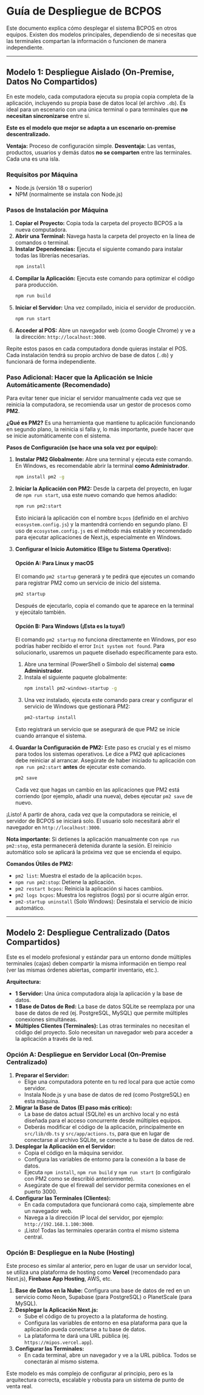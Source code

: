 
# Guía de Despliegue de BCPOS

Este documento explica cómo desplegar el sistema BCPOS en otros equipos. Existen dos modelos principales, dependiendo de si necesitas que las terminales compartan la información o funcionen de manera independiente.

---

## Modelo 1: Despliegue Aislado (On-Premise, Datos No Compartidos)

En este modelo, cada computadora ejecuta su propia copia completa de la aplicación, incluyendo su propia base de datos local (el archivo `.db`). Es ideal para un escenario con una única terminal o para terminales que **no necesitan sincronizarse** entre sí.

**Este es el modelo que mejor se adapta a un escenario on-premise descentralizado.**

**Ventaja:** Proceso de configuración simple.
**Desventaja:** Las ventas, productos, usuarios y demás datos **no se comparten** entre las terminales. Cada una es una isla.

### Requisitos por Máquina

*   Node.js (versión 18 o superior)
*   NPM (normalmente se instala con Node.js)

### Pasos de Instalación por Máquina

1.  **Copiar el Proyecto:** Copia toda la carpeta del proyecto BCPOS a la nueva computadora.
2.  **Abrir una Terminal:** Navega hasta la carpeta del proyecto en la línea de comandos o terminal.
3.  **Instalar Dependencias:** Ejecuta el siguiente comando para instalar todas las librerías necesarias.
    ```bash
    npm install
    ```
4.  **Compilar la Aplicación:** Ejecuta este comando para optimizar el código para producción.
    ```bash
    npm run build
    ```
5.  **Iniciar el Servidor:** Una vez compilado, inicia el servidor de producción.
    ```bash
    npm run start
    ```
6.  **Acceder al POS:** Abre un navegador web (como Google Chrome) y ve a la dirección: `http://localhost:3000`.

Repite estos pasos en cada computadora donde quieras instalar el POS. Cada instalación tendrá su propio archivo de base de datos (`.db`) y funcionará de forma independiente.

### Paso Adicional: Hacer que la Aplicación se Inicie Automáticamente (Recomendado)

Para evitar tener que iniciar el servidor manualmente cada vez que se reinicia la computadora, se recomienda usar un gestor de procesos como **PM2**.

**¿Qué es PM2?** Es una herramienta que mantiene tu aplicación funcionando en segundo plano, la reinicia si falla y, lo más importante, puede hacer que se inicie automáticamente con el sistema.

**Pasos de Configuración (se hace una sola vez por equipo):**

1.  **Instalar PM2 Globalmente:** Abre una terminal y ejecuta este comando. En Windows, es recomendable abrir la terminal **como Administrador**.
    ```bash
    npm install pm2 -g
    ```

2.  **Iniciar la Aplicación con PM2:** Desde la carpeta del proyecto, en lugar de `npm run start`, usa este nuevo comando que hemos añadido:
    ```bash
    npm run pm2:start
    ```
    Esto iniciará la aplicación con el nombre `bcpos` (definido en el archivo `ecosystem.config.js`) y la mantendrá corriendo en segundo plano. El uso de `ecosystem.config.js` es el método más estable y recomendado para ejecutar aplicaciones de Next.js, especialmente en Windows.

3.  **Configurar el Inicio Automático (Elige tu Sistema Operativo):**

    #### **Opción A: Para Linux y macOS**
    El comando `pm2 startup` generará y te pedirá que ejecutes un comando para registrar PM2 como un servicio de inicio del sistema.
    ```bash
    pm2 startup
    ```
    Después de ejecutarlo, copia el comando que te aparece en la terminal y ejecútalo también.

    #### **Opción B: Para Windows (¡Esta es la tuya!)**
    El comando `pm2 startup` no funciona directamente en Windows, por eso podrías haber recibido el error `Init system not found`. Para solucionarlo, usaremos un paquete diseñado específicamente para esto.

    1.  Abre una terminal (PowerShell o Símbolo del sistema) **como Administrador**.
    2.  Instala el siguiente paquete globalmente:
        ```bash
        npm install pm2-windows-startup -g
        ```
    3.  Una vez instalado, ejecuta este comando para crear y configurar el servicio de Windows que gestionará PM2:
        ```bash
        pm2-startup install
        ```
    Esto registrará un servicio que se asegurará de que PM2 se inicie cuando arranque el sistema.

4.  **Guardar la Configuración de PM2:** Este paso es crucial y es el mismo para todos los sistemas operativos. Le dice a PM2 qué aplicaciones debe reiniciar al arrancar. Asegúrate de haber iniciado tu aplicación con `npm run pm2:start` **antes** de ejecutar este comando.
    ```bash
    pm2 save
    ```
    Cada vez que hagas un cambio en las aplicaciones que PM2 está corriendo (por ejemplo, añadir una nueva), debes ejecutar `pm2 save` de nuevo.

¡Listo! A partir de ahora, cada vez que la computadora se reinicie, el servidor de BCPOS se iniciará solo. El usuario solo necesitará abrir el navegador en `http://localhost:3000`.

**Nota importante:** Si detienes la aplicación manualmente con `npm run pm2:stop`, esta permanecerá detenida durante la sesión. El reinicio automático solo se aplicará la próxima vez que se encienda el equipo.

**Comandos Útiles de PM2:**

*   `pm2 list`: Muestra el estado de la aplicación `bcpos`.
*   `npm run pm2:stop`: Detiene la aplicación.
*   `pm2 restart bcpos`: Reinicia la aplicación si haces cambios.
*   `pm2 logs bcpos`: Muestra los registros (logs) por si ocurre algún error.
*   `pm2-startup uninstall` (Solo Windows): Desinstala el servicio de inicio automático.

---

## Modelo 2: Despliegue Centralizado (Datos Compartidos)

Este es el modelo profesional y estándar para un entorno donde múltiples terminales (cajas) deben compartir la misma información en tiempo real (ver las mismas órdenes abiertas, compartir inventario, etc.).

**Arquitectura:**
*   **1 Servidor:** Una única computadora aloja la aplicación y la base de datos.
*   **1 Base de Datos de Red:** La base de datos SQLite se reemplaza por una base de datos de red (ej. PostgreSQL, MySQL) que permite múltiples conexiones simultáneas.
*   **Múltiples Clientes (Terminales):** Las otras terminales no necesitan el código del proyecto. Solo necesitan un navegador web para acceder a la aplicación a través de la red.

### Opción A: Despliegue en Servidor Local (On-Premise Centralizado)

1.  **Preparar el Servidor:**
    *   Elige una computadora potente en tu red local para que actúe como servidor.
    *   Instala Node.js y una base de datos de red (como PostgreSQL) en esta máquina.
2.  **Migrar la Base de Datos (El paso más crítico):**
    *   La base de datos actual (SQLite) es un archivo local y no está diseñada para el acceso concurrente desde múltiples equipos.
    *   Deberás modificar el código de la aplicación, principalmente en `src/lib/db.ts` y `src/app/actions.ts`, para que en lugar de conectarse al archivo SQLite, se conecte a tu base de datos de red.
3.  **Desplegar la Aplicación en el Servidor:**
    *   Copia el código en la máquina servidor.
    *   Configura las variables de entorno para la conexión a la base de datos.
    *   Ejecuta `npm install`, `npm run build` y `npm run start` (o configúralo con PM2 como se describió anteriormente).
    *   Asegúrate de que el firewall del servidor permita conexiones en el puerto 3000.
4.  **Configurar las Terminales (Clientes):**
    *   En cada computadora que funcionará como caja, simplemente abre un navegador web.
    *   Navega a la dirección IP local del servidor, por ejemplo: `http://192.168.1.100:3000`.
    *   ¡Listo! Todas las terminales operarán contra el mismo sistema central.

### Opción B: Despliegue en la Nube (Hosting)

Este proceso es similar al anterior, pero en lugar de usar un servidor local, se utiliza una plataforma de hosting como **Vercel** (recomendado para Next.js), **Firebase App Hosting**, AWS, etc.

1.  **Base de Datos en la Nube:** Configura una base de datos de red en un servicio como Neon, Supabase (para PostgreSQL) o PlanetScale (para MySQL).
2.  **Desplegar la Aplicación Next.js:**
    *   Sube el código de tu proyecto a la plataforma de hosting.
    *   Configura las variables de entorno en esa plataforma para que la aplicación pueda conectarse a tu base de datos.
    *   La plataforma te dará una URL pública (ej. `https://mipos.vercel.app`).
3.  **Configurar las Terminales:**
    *   En cada terminal, abre un navegador y ve a la URL pública. Todos se conectarán al mismo sistema.

Este modelo es más complejo de configurar al principio, pero es la arquitectura correcta, escalable y robusta para un sistema de punto de venta real.
